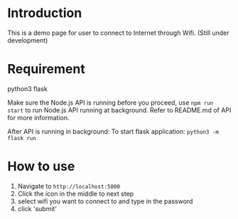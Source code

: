 # Introduction
This is a demo page for user to connect to Internet through Wifi. (Still under development)

# Requirement
python3
flask

Make sure the Node.js API is running before you proceed, use `npm run start` to run Node.js API running at background. Refer to README.md of API for more information.

After API is running in background:
To start flask application: `python3 -m flask run`

# How to use
1. Navigate to `http://localhost:5000`
2. Click the icon in the middle to next step
3. select wifi you want to connect to and type in the password
4. click 'submit'